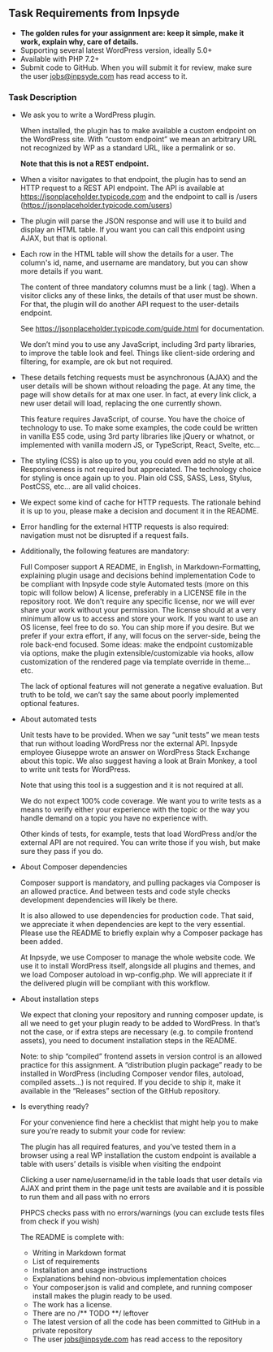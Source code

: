 ## Task Requirements from Inpsyde
- **The golden rules for your assignment are: keep it simple, make it work, explain why, care of details.**
- Supporting several latest WordPress version, ideally 5.0+
- Available with PHP 7.2+
- Submit code to GitHub. When you will submit it for review, make sure the user jobs@inpsyde.com has read access to it.

### Task Description
- We ask you to write a WordPress plugin.
  
  When installed, the plugin has to make available a custom endpoint on the WordPress site. With “custom endpoint” we mean an arbitrary URL not recognized by WP as a standard URL, like a permalink or so.
  
  __**Note that this is not a REST endpoint.**__
    
- When a visitor navigates to that endpoint, the plugin has to send an HTTP request to a REST API endpoint. The API is available at https://jsonplaceholder.typicode.com and the endpoint to call is /users (https://jsonplaceholder.typicode.com/users)

- The plugin will parse the JSON response and will use it to build and display an HTML table.
  If you want you can call this endpoint using AJAX, but that is optional.
 
- Each row in the HTML table will show the details for a user. The column's id, name, and username are mandatory, but you can show more details if you want.
 
  The content of three mandatory columns must be a link (<a> tag). When a visitor clicks any of these links, the details of that user must be shown. For that, the plugin will do another API request to the user-details endpoint.
  
  See https://jsonplaceholder.typicode.com/guide.html for documentation.
  
  We don’t mind you to use any JavaScript, including 3rd party libraries, to improve the table look and feel. Things like client-side ordering and filtering, for example, are ok but not required.
  
- These details fetching requests must be asynchronous (AJAX) and the user details will be shown without reloading the page.
  At any time, the page will show details for at max one user. In fact, at every link click, a new user detail will load, replacing the one currently shown.
  
  This feature requires JavaScript, of course. You have the choice of technology to use. To make some examples, the code could be written in vanilla ES5 code, using 3rd party libraries like jQuery or whatnot, or implemented with vanilla modern JS, or TypeScript, React, Svelte, etc...
  
- The styling (CSS) is also up to you, you could even add no style at all. Responsiveness is not required but appreciated. The technology choice for styling is once again up to you. Plain old CSS, SASS, Less, Stylus, PostCSS, etc... are all valid choices.

- We expect some kind of cache for HTTP requests. The rationale behind it is up to you, please make a decision and document it in the README.

- Error handling for the external HTTP requests is also required: navigation must not be disrupted if a request fails.

- Additionally, the following features are mandatory:
  
  Full Composer support
  A README, in English, in Markdown-Formatting, explaining plugin usage and decisions behind implementation
  Code to be compliant with Inpsyde code style
  Automated tests (more on this topic will follow below)
  A license, preferably in a LICENSE file in the repository root. We don't require any specific license, nor we will ever share your work without your permission. The license should at a very minimum allow us to access and store your work. If you want to use an OS license, feel free to do so.
  You can ship more if you desire. But we prefer if your extra effort, if any, will focus on the server-side, being the role back-end focused.
  Some ideas: make the endpoint customizable via options, make the plugin extensible/customizable via hooks, allow customization of the rendered page via template override in theme... etc.
  
  The lack of optional features will not generate a negative evaluation. But truth to be told, we can’t say the same about poorly implemented optional features.
  
- About automated tests
  
  Unit tests have to be provided. When we say “unit tests” we mean tests that run without loading WordPress nor the external API.
  Inpsyde employee Giuseppe wrote an answer on WordPress Stack Exchange about this topic. We also suggest having a look at Brain Monkey, a tool to write unit tests for WordPress.
  
  Note that using this tool is a suggestion and it is not required at all.
  
  We do not expect 100% code coverage. We want you to write tests as a means to verify either your experience with the topic or the way you handle demand on a topic you have no experience with.
  
  Other kinds of tests, for example, tests that load WordPress and/or the external API are not required. You can write those if you wish, but make sure they pass if you do.
  
- About Composer dependencies
  
  Composer support is mandatory, and pulling packages via Composer is an allowed practice. And between tests and code style checks development dependencies will likely be there.
  
  It is also allowed to use dependencies for production code. That said, we appreciate it when dependencies are kept to the very essential. Please use the README to briefly explain why a Composer package has been added.
  
  At Inpsyde, we use Composer to manage the whole website code. We use it to install WordPress itself, alongside all plugins and themes, and we load Composer autoload in wp-config.php. We will appreciate it if the delivered plugin will be compliant with this workflow.
  
- About installation steps
  
  We expect that cloning your repository and running composer update, is all we need to get your plugin ready to be added to WordPress.
  In that’s not the case, or if extra steps are necessary (e.g. to compile frontend assets), you need to document installation steps in the README.
  
  Note: to ship “compiled” frontend assets in version control is an allowed practice for this assignment.
  A “distribution plugin package” ready to be installed in WordPress (including Composer vendor files, autoload, compiled assets...) is not required. If you decide to ship it, make it available in the “Releases” section of the GitHub repository.
  
- Is everything ready?

  For your convenience find here a checklist that might help you to make sure you’re ready to submit your code for review:

  The plugin has all required features, and you’ve tested them in a browser using a real WP installation
the custom endpoint is available
a table with users’ details is visible when visiting the endpoint

  Clicking a user name/username/id in the table loads that user details via AJAX and print them in the page
unit tests are available and it is possible to run them and all pass with no errors

  PHPCS checks pass with no errors/warnings (you can exclude tests files from check if you wish)
 
  The README is complete with:
  - Writing in Markdown format
  - List of requirements
  - Installation and usage instructions
  - Explanations behind non-obvious implementation choices
  - Your composer.json is valid and complete, and running composer install makes the plugin ready to be used.
  - The work has a license.
  - There are no /** TODO **/ leftover
  - The latest version of all the code has been committed to GitHub in a private repository
  - The user jobs@inpsyde.com has read access to the repository
